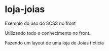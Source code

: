 # loja-joias
Exemplo do uso do SCSS no front 

Utilizando todo o conhecimento no front.

Fazendo um layout de uma loja de Joias ficticia 
